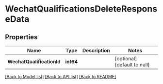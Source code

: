 # WechatQualificationsDeleteResponseData

## Properties
Name | Type | Description | Notes
------------ | ------------- | ------------- | -------------
**WechatQualificationId** | **int64** |  | [optional] [default to null]

[[Back to Model list]](../README.md#documentation-for-models) [[Back to API list]](../README.md#documentation-for-api-endpoints) [[Back to README]](../README.md)



